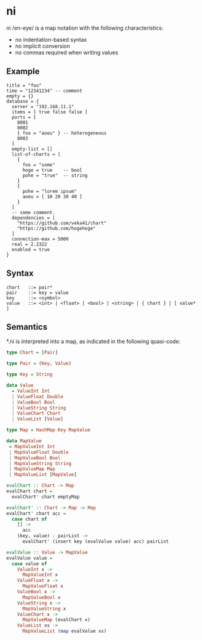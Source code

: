 # ni

ni /en-eye/ is a map notation with the following characteristics:

- no indentation-based syntax
- no implicit conversion
- no commas required when writing values

## Example
``` chart
title = "foo"
time = "12341234" -- comment
empty = {}
database = {
  server = "192.168.11.1"
  items = [ true false false ]
  ports = [
    8001
    8002
    { foo = "aoeu" } -- heterogeneous
    8003
  ]
  empty-list = []
  list-of-charts = [
    {
      foo = "some"
      hoge = true    -- bool
      pohe = "true"  -- string
    }
    {
      pohe = "lorem ipsum"
      aoeu = [ 10 20 30 40 ]
    }
  ]
  -- some comment.
  dependencies = [
    "https://github.com/veka41/chart"
    "https://github.com/hogehoge"
  ]
  connection-max = 5000
  real = 2.2322
  enabled = true
}
```

## Syntax
``` text
chart   ::= pair*
pair    ::= key = value
key     ::= <symbol>
value   ::= <int> | <float> | <bool> | <string> | { chart } | [ value* ]
```

## Semantics
*.ni is interpreted into a map, as indicated in the following quasi-code:
``` haskell
type Chart = [Pair]

type Pair = (Key, Value)

type Key = String

data Value
  = ValueInt Int
  | ValueFloat Double
  | ValueBool Bool
  | ValueString String
  | ValueChart Chart
  | ValueList [Value]

type Map = HashMap Key MapValue

data MapValue
 = MapValueInt Int
 | MapValueFloat Double
 | MapValueBool Bool
 | MapValueString String
 | MapValueMap Map
 | MapValueList [MapValue]

evalChart :: Chart -> Map
evalChart chart =
  evalChart' chart emptyMap

evalChart' :: Chart -> Map -> Map
evalChart' chart acc =
  case chart of
    [] ->
      acc
    (key, value) : pairList ->
      evalChart' (insert key (evalValue value) acc) pairList

evalValue :: Value -> MapValue
evalValue value =
  case value of
    ValueInt x ->
      MapValueInt x
    ValueFloat x ->
      MapValueFloat x
    ValueBool x ->
      MapValueBool x
    ValueString x ->
      MapValueString x
    ValueChart x ->
      MapValueMap (evalChart x)
    ValueList xs ->
      MapValueList (map evalValue xs)
```
